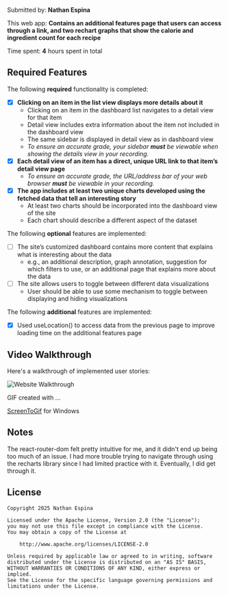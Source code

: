 Submitted by: **Nathan Espina**

This web app: **Contains an additional features page that users can access through a link, and two rechart graphs that show the calorie and ingredient count for each recipe**

Time spent: **4** hours spent in total

## Required Features

The following **required** functionality is completed:

- [x] **Clicking on an item in the list view displays more details about it**
  - Clicking on an item in the dashboard list navigates to a detail view for that item
  - Detail view includes extra information about the item not included in the dashboard view
  - The same sidebar is displayed in detail view as in dashboard view
  - *To ensure an accurate grade, your sidebar **must** be viewable when showing the details view in your recording.*
- [x] **Each detail view of an item has a direct, unique URL link to that item’s detail view page**
  -  *To ensure an accurate grade, the URL/address bar of your web browser **must** be viewable in your recording.*
- [x] **The app includes at least two unique charts developed using the fetched data that tell an interesting story**
  - At least two charts should be incorporated into the dashboard view of the site
  - Each chart should describe a different aspect of the dataset


The following **optional** features are implemented:

- [ ] The site’s customized dashboard contains more content that explains what is interesting about the data 
  - e.g., an additional description, graph annotation, suggestion for which filters to use, or an additional page that explains more about the data
- [ ] The site allows users to toggle between different data visualizations
  - User should be able to use some mechanism to toggle between displaying and hiding visualizations 

  
The following **additional** features are implemented:

* [x] Used useLocation() to access data from the previous page to improve loading time on the additional features page

## Video Walkthrough

Here's a walkthrough of implemented user stories:

![Website Walkthrough](https://github.com/Nespina24/web102_project5/blob/main/RecipeWalkthrough3.gif)


GIF created with ...  

[ScreenToGif](https://www.screentogif.com/) for Windows

## Notes

The react-router-dom felt pretty intuitive for me, and it didn't end up being too much of an issue. I had more trouble trying to navigate through using the recharts library since I had limited practice with it. Eventually, I did get through it.

## License

    Copyright 2025 Nathan Espina

    Licensed under the Apache License, Version 2.0 (the "License");
    you may not use this file except in compliance with the License.
    You may obtain a copy of the License at

        http://www.apache.org/licenses/LICENSE-2.0

    Unless required by applicable law or agreed to in writing, software
    distributed under the License is distributed on an "AS IS" BASIS,
    WITHOUT WARRANTIES OR CONDITIONS OF ANY KIND, either express or implied.
    See the License for the specific language governing permissions and
    limitations under the License.
